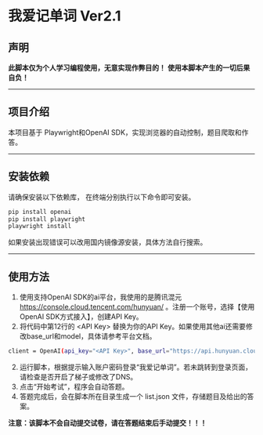 # 我爱记单词 Ver2.1

## 声明
**此脚本仅为个人学习编程使用，无意实现作弊目的！**
**使用本脚本产生的一切后果自负！**

---

## 项目介绍
本项目基于 Playwright和OpenAI SDK，实现浏览器的自动控制，题目爬取和作答。

---

## 安装依赖
请确保安装以下依赖库， 在终端分别执行以下命令即可安装。
```bash
pip install openai
pip install playwright
playwright install
```
如果安装出现错误可以改用国内镜像源安装，具体方法自行搜索。

---

## 使用方法
1. 使用支持OpenAI SDK的ai平台，我使用的是腾讯混元 https://console.cloud.tencent.com/hunyuan/ 。注册一个账号，选择【使用OpenAI SDK方式接入】，创建API Key。
2. 将代码中第12行的 \<API Key\> 替换为你的API Key。如果使用其他ai还需要修改base_url和model，具体请参考平台文档。

```bash
client = OpenAI(api_key="<API Key>", base_url="https://api.hunyuan.cloud.tencent.com/v1")
```

2. 运行脚本，根据提示输入账户密码登录“我爱记单词”。若未跳转到登录页面，请检查是否开启了梯子或修改了DNS。
3. 点击“开始考试”，程序会自动答题。
4. 答题完成后，会在脚本所在目录生成一个 list.json 文件，存储题目及给出的答案。

**注意：该脚本不会自动提交试卷，请在答题结束后手动提交！！！**

